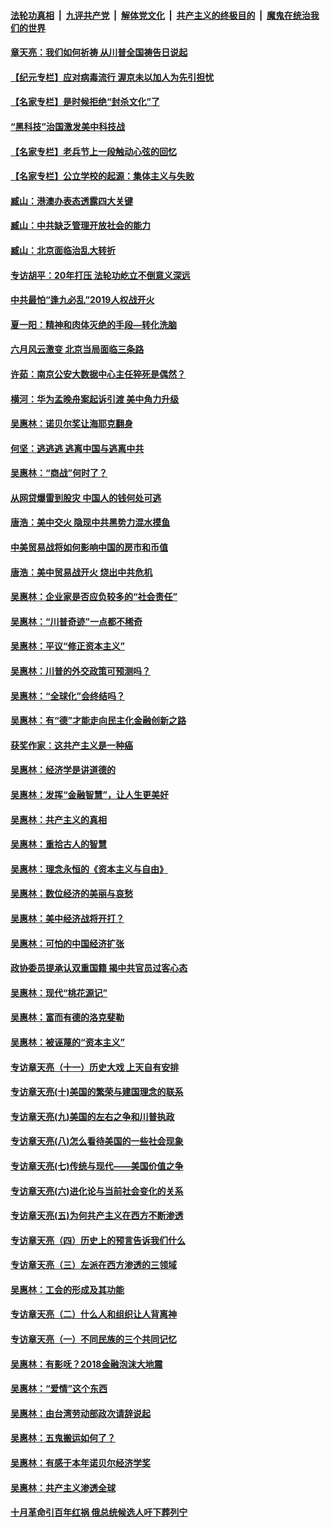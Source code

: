 

####  [法轮功真相](../../../../basic/blob/master/README.md?t=07031002) &nbsp;|&nbsp; [九评共产党](../../../../9ping.md/blob/master/README.md?t=07031002) &nbsp;|&nbsp; [解体党文化](../../../../jtdwh.md/blob/master/README.md?t=07031002)  &nbsp;|&nbsp; [共产主义的终极目的](../../../../gczydzjmd.md/blob/master/README.md?t=07031002) &nbsp;|&nbsp; [魔鬼在统治我们的世界](../../../../mgztzwmdsj.md/blob/master/README.md?t=07031002) 

#### [章天亮：我们如何祈祷 从川普全国祷告日说起](../pages/nsc423/n11944627.md?t=07031002) 

#### [【纪元专栏】应对病毒流行 渥京未以加人为先引担忧](../pages/nsc423/n11875714.md?t=07031002) 

#### [【名家专栏】是时候拒绝“封杀文化”了](../pages/nsc423/n11814093.md?t=07031002) 

#### [“黑科技”治国激发美中科技战](../pages/nsc423/n11638056.md?t=07031002) 

#### [【名家专栏】老兵节上一段触动心弦的回忆](../pages/nsc423/n11646016.md?t=07031002) 

#### [【名家专栏】公立学校的起源：集体主义与失败](../pages/nsc423/n11601833.md?t=07031002) 

#### [臧山：港澳办表态透露四大关键](../pages/nsc423/n11421628.md?t=07031002) 

#### [臧山：中共缺乏管理开放社会的能力](../pages/nsc423/n11407457.md?t=07031002) 

#### [臧山：北京面临治乱大转折](../pages/nsc423/n11406895.md?t=07031002) 

#### [专访胡平：20年打压 法轮功屹立不倒意义深远](../pages/nsc423/n11398800.md?t=07031002) 

#### [中共最怕“逢九必乱”2019人权战开火](../pages/nsc423/n11385248.md?t=07031002) 

#### [夏一阳：精神和肉体灭绝的手段—转化洗脑](../pages/nsc423/n11368250.md?t=07031002) 

#### [六月风云激变 北京当局面临三条路](../pages/nsc423/n11313668.md?t=07031002) 

#### [许茹：南京公安大数据中心主任猝死是偶然？](../pages/nsc423/n11064744.md?t=07031002) 

#### [横河：华为孟晚舟案起诉引渡 美中角力升级](../pages/nsc423/n11027230.md?t=07031002) 

#### [吴惠林：诺贝尔奖让海耶克翻身](../pages/nsc423/n10890049.md?t=07031002) 

#### [何坚：逃逃逃 逃离中国与逃离中共](../pages/nsc423/n10592891.md?t=07031002) 

#### [吴惠林：“商战”何时了？](../pages/nsc423/n10573558.md?t=07031002) 

#### [从网贷爆雷到股灾 中国人的钱何处可逃](../pages/nsc423/n10572800.md?t=07031002) 

#### [唐浩：美中交火 隐现中共黑势力混水摸鱼](../pages/nsc423/n10544040.md?t=07031002) 

#### [中美贸易战将如何影响中国的房市和币值](../pages/nsc423/n10543697.md?t=07031002) 

#### [唐浩：美中贸易战开火 烧出中共危机](../pages/nsc423/n10540126.md?t=07031002) 

#### [吴惠林：企业家是否应负较多的“社会责任”](../pages/nsc423/n10535022.md?t=07031002) 

#### [吴惠林：“川普奇迹”一点都不稀奇](../pages/nsc423/n10512808.md?t=07031002) 

#### [吴惠林：平议“修正资本主义”](../pages/nsc423/n10495724.md?t=07031002) 

#### [吴惠林：川普的外交政策可预测吗？](../pages/nsc423/n10462387.md?t=07031002) 

#### [吴惠林：“全球化”会终结吗？](../pages/nsc423/n10452838.md?t=07031002) 

#### [吴惠林：有“德”才能走向民主化金融创新之路](../pages/nsc423/n10432292.md?t=07031002) 

#### [获奖作家：这共产主义是一种癌](../pages/nsc423/n10431541.md?t=07031002) 

#### [吴惠林：经济学是讲道德的](../pages/nsc423/n10398014.md?t=07031002) 

#### [吴惠林：发挥“金融智慧”，让人生更美好](../pages/nsc423/n10375019.md?t=07031002) 

#### [吴惠林：共产主义的真相](../pages/nsc423/n10351394.md?t=07031002) 

#### [吴惠林：重拾古人的智慧](../pages/nsc423/n10337691.md?t=07031002) 

#### [吴惠林：理念永恒的《资本主义与自由》](../pages/nsc423/n10316274.md?t=07031002) 

#### [吴惠林：数位经济的美丽与哀愁](../pages/nsc423/n10292946.md?t=07031002) 

#### [吴惠林：美中经济战将开打？](../pages/nsc423/n10258825.md?t=07031002) 

#### [吴惠林：可怕的中国经济扩张](../pages/nsc423/n10219147.md?t=07031002) 

#### [政协委员提承认双重国籍 揭中共官员过客心态](../pages/nsc423/n10208809.md?t=07031002) 

#### [吴惠林：现代“桃花源记”](../pages/nsc423/n10185234.md?t=07031002) 

#### [吴惠林：富而有德的洛克斐勒](../pages/nsc423/n10142264.md?t=07031002) 

#### [吴惠林：被诬蔑的“资本主义”](../pages/nsc423/n10124816.md?t=07031002) 

#### [专访章天亮（十一）历史大戏 上天自有安排](../pages/nsc423/n10094905.md?t=07031002) 

#### [专访章天亮(十)美国的繁荣与建国理念的联系](../pages/nsc423/n10094899.md?t=07031002) 

#### [专访章天亮(九)美国的左右之争和川普执政](../pages/nsc423/n10094889.md?t=07031002) 

#### [专访章天亮(八)怎么看待美国的一些社会现象](../pages/nsc423/n10094857.md?t=07031002) 

#### [专访章天亮(七)传统与现代——美国价值之争](../pages/nsc423/n10093140.md?t=07031002) 

#### [专访章天亮(六)进化论与当前社会变化的关系](../pages/nsc423/n10092036.md?t=07031002) 

#### [专访章天亮(五)为何共产主义在西方不断渗透](../pages/nsc423/n10083620.md?t=07031002) 

#### [专访章天亮（四）历史上的预言告诉我们什么](../pages/nsc423/n10083606.md?t=07031002) 

#### [专访章天亮（三）左派在西方渗透的三领域](../pages/nsc423/n10081115.md?t=07031002) 

#### [吴惠林：工会的形成及其功能](../pages/nsc423/n10080633.md?t=07031002) 

#### [专访章天亮（二）什么人和组织让人背离神](../pages/nsc423/n10076637.md?t=07031002) 

#### [专访章天亮（一）不同民族的三个共同记忆](../pages/nsc423/n10074188.md?t=07031002) 

#### [吴惠林：有影呒？2018金融泡沫大地震](../pages/nsc423/n10040534.md?t=07031002) 

#### [吴惠林：“爱情”这个东西](../pages/nsc423/n10019423.md?t=07031002) 

#### [吴惠林：由台湾劳动部政次请辞说起](../pages/nsc423/n9979679.md?t=07031002) 

#### [吴惠林：五鬼搬运如何了？](../pages/nsc423/n9925338.md?t=07031002) 

#### [吴惠林：有感于本年诺贝尔经济学奖](../pages/nsc423/n9871883.md?t=07031002) 

#### [吴惠林：共产主义渗透全球](../pages/nsc423/n9812748.md?t=07031002) 

#### [十月革命引百年红祸 俄总统候选人吁下葬列宁](../pages/nsc423/n9810182.md?t=07031002) 

